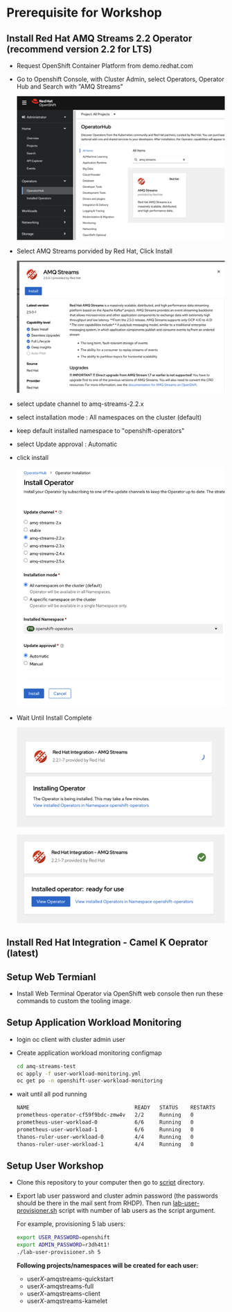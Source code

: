 # Prerequisite for Workshop

## Install Red Hat AMQ Streams 2.2 Operator (recommend version 2.2 for LTS)

- Request OpenShift Container Platform from demo.redhat.com 

- Go to Openshift Console, with Cluster Admin, select Operators, Operator Hub and Search with "AMQ Streams"
  
    ![](images/prereq-1.png)

- Select AMQ Streams porvided by Red Hat, Click Install

    ![](images/prereq-2.png)

- select update channel to amq-streams-2.2.x
- select installation mode : All namespaces on the cluster (default)
- keep default installed namespace to "openshift-operators"
- select Update approval : Automatic
- click install 

    ![](images/prereq-3.png)

- Wait Until Install Complete

    ![](images/prereq-4.png)

    ![](images/prereq-5.png)


## Install Red Hat Integration - Camel K Oeprator (latest)

## Setup Web Termianl

- Install Web Terminal Operator via OpenShift web console then run these commands to custom the tooling image.


## Setup Application Workload Monitoring

- login oc client with cluster admin user
- Create application workload monitoring configmap

    ```bash
    cd amq-streams-test
    oc apply -f user-workload-monitoring.yml
    oc get po -n openshift-user-workload-monitoring
    ```

- wait until all pod running

    ```bash
    NAME                                  READY   STATUS    RESTARTS   AGE
    prometheus-operator-cf59f9bdc-zmw4v   2/2     Running   0          3h16m
    prometheus-user-workload-0            6/6     Running   0          3h16m
    prometheus-user-workload-1            6/6     Running   0          3h16m
    thanos-ruler-user-workload-0          4/4     Running   0          3h16m
    thanos-ruler-user-workload-1          4/4     Running   0          3h16m
    ```

## Setup User Workshop

- Clone this repository to your computer then go to [script](script/) directory.

- Export lab user password and cluster admin password (the passwords should be there in the mail sent from RHDP). Then run [lab-user-provisioner.sh](script/lab-user-provisioner.sh) script with number of lab users as the script argument.

   For example, provisioning 5 lab users:

   ```sh
   export USER_PASSWORD=openshift
   export ADMIN_PASSWORD=r3dh4t1!
   ./lab-user-provisioner.sh 5
   ```

   **Following projects/namespaces will be created for each user:**
   * user*X*-amqstreams-quickstart
   * user*X*-amqstreams-full
   * user*X*-amqstreams-client
   * user*X*-amqstreams-kamelet